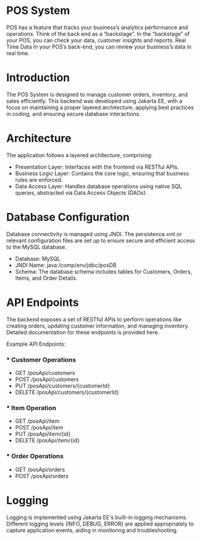 # POS System 

POS has a feature that tracks your business’s analytics performance and operations. Think of the back end as a “backstage”. In the “backstage” of your POS, you can check your data, customer insights and reports.  Real Time Data In your POS’s back-end, you can review your business’s data in real time.

# Introduction

The POS System is designed to manage customer orders, inventory, and sales efficiently. This backend was developed using Jakarta EE, with a focus on maintaining a proper layered architecture, applying best practices in coding, and ensuring secure database interactions.

# Architecture

The application follows a layered architecture, comprising:

* Presentation Layer: Interfaces with the frontend via RESTful APIs.
* Business Logic Layer: Contains the core logic, ensuring that business rules are enforced.
* Data Access Layer: Handles database operations using native SQL queries, abstracted via Data Access Objects (DAOs).


# Database Configuration

Database connectivity is managed using JNDI. The persistence.xml or relevant configuration files are set up to ensure secure and efficient access to the MySQL database.

* Database: MySQL
* JNDI Name: java:/comp/env/jdbc/posDB
* Schema: The database schema includes tables for Customers, Orders, Items, and Order Details.

# API Endpoints

The backend exposes a set of RESTful APIs to perform operations like creating orders, updating customer information, and managing inventory. Detailed documentation for these endpoints is provided here.

Example API Endpoints:

### *  Customer Operations

* GET /posApi/customers
* POST /posApi/customers
* PUT /posApi/customers/{customerId}
* DELETE /posApi/customers/{customerId}


### * Item Operation
* GET /posApi/item
* POST /posApi/item
* PUT /posApi/item/{id}
* DELETE /posApi/item/{id}

### * Order Operations

* GET /posApi/orders
* POST /posApi/orders

# Logging

Logging is implemented using Jakarta EE's built-in logging mechanisms. Different logging levels (INFO, DEBUG, ERROR) are applied appropriately to capture application events, aiding in monitoring and troubleshooting.


